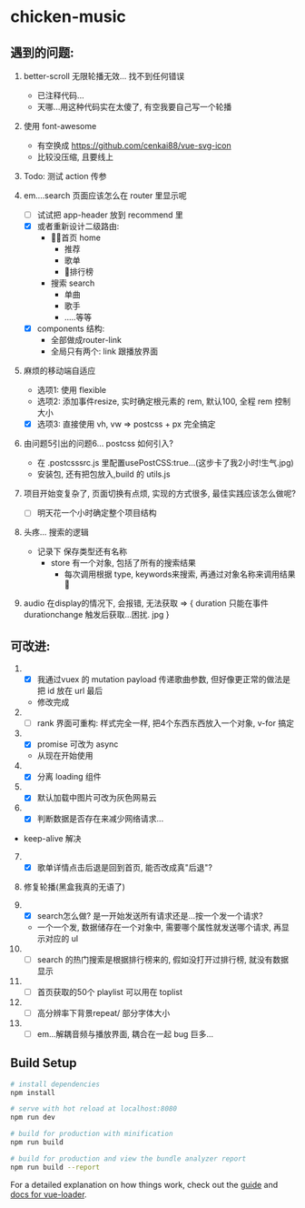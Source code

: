 # chicken-music

## 遇到的问题: 
1. better-scroll 无限轮播无效... 找不到任何错误
	+ 已注释代码...
	+ 天哪...用这种代码实在太傻了, 有空我要自己写一个轮播


2. 使用 font-awesome
	+ 有空换成 https://github.com/cenkai88/vue-svg-icon
	+ 比较没压缩, 且要线上

3. Todo:  测试 action 传参 

4. em....search 页面应该怎么在 router 里显示呢
	- [ ] 试试把 app-header 放到 recommend 里
	- [x] 或者重新设计二级路由: 
		+ 首页 home
			- 推荐
			- 歌单
			- 排行榜
		+ 搜索 search
			- 单曲
			- 歌手
			- .....等等
	- [x] components 结构:
		+ 全部做成router-link
		+ 全局只有两个: link 跟播放界面

5. 麻烦的移动端自适应
	+ 选项1: 使用 flexible
	+ 选项2: 添加事件resize, 实时确定根元素的 rem, 默认100, 全程 rem 控制大小
	- [x] 选项3: 直接使用 vh, vw => postcss + px 完全搞定

6. 由问题5引出的问题6...  postcss 如何引入?
	+ 在 .postcsssrc.js 里配置usePostCSS:true...(这步卡了我2小时!生气.jpg)
	+ 安装包, 还有把包放入,build 的 utils.js

7. 项目开始变复杂了, 页面切换有点烦, 实现的方式很多, 最佳实践应该怎么做呢?
	- [ ] 明天花一个小时确定整个项目结构

8. 头疼...  搜索的逻辑
	+ 记录下   保存类型还有名称
	  - store 有一个对象, 包括了所有的搜索结果
		- 每次调用根据 type, keywords来搜索, 再通过对象名称来调用结果	 

9. audio 在display的情况下, 会报错, 无法获取 => {
	duration 只能在事件durationchange 触发后获取...困扰. jpg
}
## 可改进:
1. - [x] 我通过vuex 的 mutation payload 传递歌曲参数, 但好像更正常的做法是把 id 放在 url 最后  
	+ 修改完成

2. - [ ] rank 界面可重构: 样式完全一样, 把4个东西东西放入一个对象,  v-for 搞定

3. - [x] promise 可改为 async  
	+ 从现在开始使用

4. - [x] 分离 loading 组件

5. - [x] 默认加载中图片可改为灰色网易云

6. - [x] 判断数据是否存在来减少网络请求... 
  + keep-alive 解决

7. - [x] 歌单详情点击后退是回到首页, 能否改成真"后退"?

8. 修复轮播(黑盒我真的无语了)

9. - [x] search怎么做? 是一开始发送所有请求还是...按一个发一个请求?
	+ 一个一个发, 数据储存在一个对象中, 需要哪个属性就发送哪个请求, 再显示对应的 ul

10. - [ ] search 的热门搜索是根据排行榜来的, 假如没打开过排行榜, 就没有数据显示

11. - [ ] 首页获取的50个 playlist 可以用在 toplist

12. - [ ] 高分辨率下背景repeat/ 部分字体大小

13. - [ ] em...解耦音频与播放界面, 耦合在一起 bug 巨多...
## Build Setup

``` bash
# install dependencies
npm install

# serve with hot reload at localhost:8080
npm run dev

# build for production with minification
npm run build

# build for production and view the bundle analyzer report
npm run build --report
```

For a detailed explanation on how things work, check out the [guide](http://vuejs-templates.github.io/webpack/) and [docs for vue-loader](http://vuejs.github.io/vue-loader).
